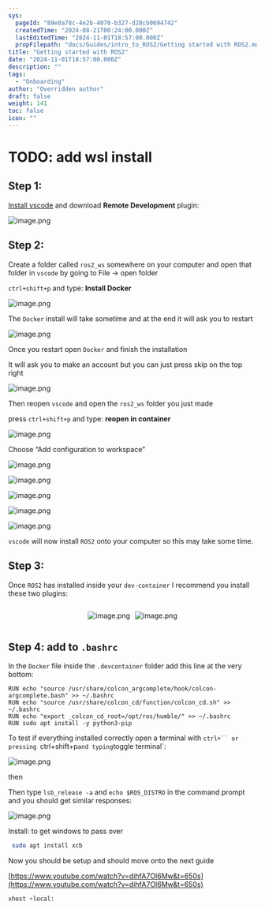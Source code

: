 ```yaml
---
sys:
  pageId: "89e0a78c-4e2b-4070-b327-d28cb0694742"
  createdTime: "2024-08-21T00:24:00.000Z"
  lastEditedTime: "2024-11-01T18:57:00.000Z"
  propFilepath: "docs/Guides/intro_to_ROS2/Getting started with ROS2.md"
title: "Getting started with ROS2"
date: "2024-11-01T18:57:00.000Z"
description: ""
tags:
  - "Onboarding"
author: "Overridden author"
draft: false
weight: 141
toc: false
icon: ""
---
```


# TODO: add wsl install

## Step 1:

[Install vscode](https://code.visualstudio.com/download) and download **Remote Development** plugin:

![image.png](https://prod-files-secure.s3.us-west-2.amazonaws.com/d518164a-d88e-44d1-a4ee-3adb3bd8bce0/efb52993-1881-4a40-b95e-6f020334f022/image.png?X-Amz-Algorithm=AWS4-HMAC-SHA256&X-Amz-Content-Sha256=UNSIGNED-PAYLOAD&X-Amz-Credential=ASIAZI2LB466WBGJEXBS%2F20250304%2Fus-west-2%2Fs3%2Faws4_request&X-Amz-Date=20250304T161121Z&X-Amz-Expires=3600&X-Amz-Security-Token=IQoJb3JpZ2luX2VjELf%2F%2F%2F%2F%2F%2F%2F%2F%2F%2FwEaCXVzLXdlc3QtMiJHMEUCIFmFLKu0iCOdhccZrYdBpUHVWclPoaGoY0FuP0dvGMdQAiEA2O4OT%2B4ANSlaUAGBhYub6Qo7w5LmIwcEzfdngr1oeqkqiAQI8P%2F%2F%2F%2F%2F%2F%2F%2F%2F%2FARAAGgw2Mzc0MjMxODM4MDUiDBnVnopFZ4ObYi%2BMcyrcA1NX1mDSj4Ll4yn8WULdaTB%2F35MLG8e1W76DmWJ71pDsHgWM8T4Dkm1gyYrmjbflcE5ZwlwaOt%2FYkARN2TUcPih9h4Sxx%2BqJ1l1pIBE2daV4x1Y3cF7DcEBgo4vDPEJHZq7WQUBrx33uVg3M3hoHVodQquSd2o0NlCRiNQ6IO7ufWVvpuOc%2B6eqQ5OXx3xugrxIrYwMxs0r%2Bz6vSZc60uzSswNL3uBwlVWDZUvtXJCB8rAPahnPQ7rkjaDDexOC8D1vhiEi5LDDxgqadyGEK2UFqgOLMZ932eLKqqejS4eD736XKPiaa0UJ1t6V2uX%2Fs%2FMhMYLwgMBQrZRddjA%2BwRVdvzxvNpuUBhxJT9PQX86uWIlFfPC5mGh8OWZIz53J7SKdH5WcrZ3Zo5N24AzSSrTNkPguSzyRQq6VSrlxuyo81I2KcIqzp7FN9GZjmvysdaE%2BjsqZ%2BI1Uh1atMTsMsnCN0B8lPwQD7DgUxRqjK5taRP3oLiD89kJguRWlwC%2BMuvw0IU474U92zlXAdiVDjG2DpoeWsucOk4ModLO%2BeDruPAqVvSpuIhI0l3lGSw6ffQTEGZ2FJnTPBXIfp2Iq833crqKu%2FyfXmy9TWQVBzbmdj76U%2FQOV0t8YDRY7tMIivnL4GOqUBBX4Wj93Li7JKh2SMSo%2BN3pHraGDaFU6oRcxoef28eiAE1zL2YxeqPXvxVa25rH5XpGC%2BrXhZJTj47APaq%2FhBBiGlWOnCgDkgJJm0pq0naw6xaDUNKedHsbqCdB86YOtNx04iId8ZL3k7ot6%2FWsHuwD%2BiU8%2BXJ%2FrnfPsn13j%2F8itvZdv9Vfudp6eohmfzC42vzPIrHmuEkmfQ%2Bm%2BQwO8JfT0SCNGV&X-Amz-Signature=5965f21a157f3c5ba8a0cef22b699d06ef26e779ef9f68db432e11171663f9db&X-Amz-SignedHeaders=host&x-id=GetObject)

## Step 2:

Create a folder called `ros2_ws` somewhere on your computer and open that folder in `vscode` by going to File → open folder 

`ctrl+shift+p` and type: **Install Docker**

![image.png](https://prod-files-secure.s3.us-west-2.amazonaws.com/d518164a-d88e-44d1-a4ee-3adb3bd8bce0/2269dc0e-1cd5-47ff-bceb-c04ad9b2eab0/image.png?X-Amz-Algorithm=AWS4-HMAC-SHA256&X-Amz-Content-Sha256=UNSIGNED-PAYLOAD&X-Amz-Credential=ASIAZI2LB466WBGJEXBS%2F20250304%2Fus-west-2%2Fs3%2Faws4_request&X-Amz-Date=20250304T161121Z&X-Amz-Expires=3600&X-Amz-Security-Token=IQoJb3JpZ2luX2VjELf%2F%2F%2F%2F%2F%2F%2F%2F%2F%2FwEaCXVzLXdlc3QtMiJHMEUCIFmFLKu0iCOdhccZrYdBpUHVWclPoaGoY0FuP0dvGMdQAiEA2O4OT%2B4ANSlaUAGBhYub6Qo7w5LmIwcEzfdngr1oeqkqiAQI8P%2F%2F%2F%2F%2F%2F%2F%2F%2F%2FARAAGgw2Mzc0MjMxODM4MDUiDBnVnopFZ4ObYi%2BMcyrcA1NX1mDSj4Ll4yn8WULdaTB%2F35MLG8e1W76DmWJ71pDsHgWM8T4Dkm1gyYrmjbflcE5ZwlwaOt%2FYkARN2TUcPih9h4Sxx%2BqJ1l1pIBE2daV4x1Y3cF7DcEBgo4vDPEJHZq7WQUBrx33uVg3M3hoHVodQquSd2o0NlCRiNQ6IO7ufWVvpuOc%2B6eqQ5OXx3xugrxIrYwMxs0r%2Bz6vSZc60uzSswNL3uBwlVWDZUvtXJCB8rAPahnPQ7rkjaDDexOC8D1vhiEi5LDDxgqadyGEK2UFqgOLMZ932eLKqqejS4eD736XKPiaa0UJ1t6V2uX%2Fs%2FMhMYLwgMBQrZRddjA%2BwRVdvzxvNpuUBhxJT9PQX86uWIlFfPC5mGh8OWZIz53J7SKdH5WcrZ3Zo5N24AzSSrTNkPguSzyRQq6VSrlxuyo81I2KcIqzp7FN9GZjmvysdaE%2BjsqZ%2BI1Uh1atMTsMsnCN0B8lPwQD7DgUxRqjK5taRP3oLiD89kJguRWlwC%2BMuvw0IU474U92zlXAdiVDjG2DpoeWsucOk4ModLO%2BeDruPAqVvSpuIhI0l3lGSw6ffQTEGZ2FJnTPBXIfp2Iq833crqKu%2FyfXmy9TWQVBzbmdj76U%2FQOV0t8YDRY7tMIivnL4GOqUBBX4Wj93Li7JKh2SMSo%2BN3pHraGDaFU6oRcxoef28eiAE1zL2YxeqPXvxVa25rH5XpGC%2BrXhZJTj47APaq%2FhBBiGlWOnCgDkgJJm0pq0naw6xaDUNKedHsbqCdB86YOtNx04iId8ZL3k7ot6%2FWsHuwD%2BiU8%2BXJ%2FrnfPsn13j%2F8itvZdv9Vfudp6eohmfzC42vzPIrHmuEkmfQ%2Bm%2BQwO8JfT0SCNGV&X-Amz-Signature=30e03fcb179ea36a2963a47a31553f302a2f75529510fc90f8621c5ed9cc81d2&X-Amz-SignedHeaders=host&x-id=GetObject)

The `Docker` install will take sometime and at the end it will ask you to restart

![image.png](https://prod-files-secure.s3.us-west-2.amazonaws.com/d518164a-d88e-44d1-a4ee-3adb3bd8bce0/ed233f78-be33-4b1f-b89c-9c346c0e961e/image.png?X-Amz-Algorithm=AWS4-HMAC-SHA256&X-Amz-Content-Sha256=UNSIGNED-PAYLOAD&X-Amz-Credential=ASIAZI2LB466WBGJEXBS%2F20250304%2Fus-west-2%2Fs3%2Faws4_request&X-Amz-Date=20250304T161121Z&X-Amz-Expires=3600&X-Amz-Security-Token=IQoJb3JpZ2luX2VjELf%2F%2F%2F%2F%2F%2F%2F%2F%2F%2FwEaCXVzLXdlc3QtMiJHMEUCIFmFLKu0iCOdhccZrYdBpUHVWclPoaGoY0FuP0dvGMdQAiEA2O4OT%2B4ANSlaUAGBhYub6Qo7w5LmIwcEzfdngr1oeqkqiAQI8P%2F%2F%2F%2F%2F%2F%2F%2F%2F%2FARAAGgw2Mzc0MjMxODM4MDUiDBnVnopFZ4ObYi%2BMcyrcA1NX1mDSj4Ll4yn8WULdaTB%2F35MLG8e1W76DmWJ71pDsHgWM8T4Dkm1gyYrmjbflcE5ZwlwaOt%2FYkARN2TUcPih9h4Sxx%2BqJ1l1pIBE2daV4x1Y3cF7DcEBgo4vDPEJHZq7WQUBrx33uVg3M3hoHVodQquSd2o0NlCRiNQ6IO7ufWVvpuOc%2B6eqQ5OXx3xugrxIrYwMxs0r%2Bz6vSZc60uzSswNL3uBwlVWDZUvtXJCB8rAPahnPQ7rkjaDDexOC8D1vhiEi5LDDxgqadyGEK2UFqgOLMZ932eLKqqejS4eD736XKPiaa0UJ1t6V2uX%2Fs%2FMhMYLwgMBQrZRddjA%2BwRVdvzxvNpuUBhxJT9PQX86uWIlFfPC5mGh8OWZIz53J7SKdH5WcrZ3Zo5N24AzSSrTNkPguSzyRQq6VSrlxuyo81I2KcIqzp7FN9GZjmvysdaE%2BjsqZ%2BI1Uh1atMTsMsnCN0B8lPwQD7DgUxRqjK5taRP3oLiD89kJguRWlwC%2BMuvw0IU474U92zlXAdiVDjG2DpoeWsucOk4ModLO%2BeDruPAqVvSpuIhI0l3lGSw6ffQTEGZ2FJnTPBXIfp2Iq833crqKu%2FyfXmy9TWQVBzbmdj76U%2FQOV0t8YDRY7tMIivnL4GOqUBBX4Wj93Li7JKh2SMSo%2BN3pHraGDaFU6oRcxoef28eiAE1zL2YxeqPXvxVa25rH5XpGC%2BrXhZJTj47APaq%2FhBBiGlWOnCgDkgJJm0pq0naw6xaDUNKedHsbqCdB86YOtNx04iId8ZL3k7ot6%2FWsHuwD%2BiU8%2BXJ%2FrnfPsn13j%2F8itvZdv9Vfudp6eohmfzC42vzPIrHmuEkmfQ%2Bm%2BQwO8JfT0SCNGV&X-Amz-Signature=6d4fc15ae5292e783f3dfe61c1f20588322c4bb03a05401bd04c58703183772c&X-Amz-SignedHeaders=host&x-id=GetObject)

Once you restart open `Docker` and finish the installation

It will ask you to make an account but you can just press skip on the top right

![image.png](https://prod-files-secure.s3.us-west-2.amazonaws.com/d518164a-d88e-44d1-a4ee-3adb3bd8bce0/21010ad9-1659-4fd9-9f59-9932a09b2a3d/image.png?X-Amz-Algorithm=AWS4-HMAC-SHA256&X-Amz-Content-Sha256=UNSIGNED-PAYLOAD&X-Amz-Credential=ASIAZI2LB466WBGJEXBS%2F20250304%2Fus-west-2%2Fs3%2Faws4_request&X-Amz-Date=20250304T161121Z&X-Amz-Expires=3600&X-Amz-Security-Token=IQoJb3JpZ2luX2VjELf%2F%2F%2F%2F%2F%2F%2F%2F%2F%2FwEaCXVzLXdlc3QtMiJHMEUCIFmFLKu0iCOdhccZrYdBpUHVWclPoaGoY0FuP0dvGMdQAiEA2O4OT%2B4ANSlaUAGBhYub6Qo7w5LmIwcEzfdngr1oeqkqiAQI8P%2F%2F%2F%2F%2F%2F%2F%2F%2F%2FARAAGgw2Mzc0MjMxODM4MDUiDBnVnopFZ4ObYi%2BMcyrcA1NX1mDSj4Ll4yn8WULdaTB%2F35MLG8e1W76DmWJ71pDsHgWM8T4Dkm1gyYrmjbflcE5ZwlwaOt%2FYkARN2TUcPih9h4Sxx%2BqJ1l1pIBE2daV4x1Y3cF7DcEBgo4vDPEJHZq7WQUBrx33uVg3M3hoHVodQquSd2o0NlCRiNQ6IO7ufWVvpuOc%2B6eqQ5OXx3xugrxIrYwMxs0r%2Bz6vSZc60uzSswNL3uBwlVWDZUvtXJCB8rAPahnPQ7rkjaDDexOC8D1vhiEi5LDDxgqadyGEK2UFqgOLMZ932eLKqqejS4eD736XKPiaa0UJ1t6V2uX%2Fs%2FMhMYLwgMBQrZRddjA%2BwRVdvzxvNpuUBhxJT9PQX86uWIlFfPC5mGh8OWZIz53J7SKdH5WcrZ3Zo5N24AzSSrTNkPguSzyRQq6VSrlxuyo81I2KcIqzp7FN9GZjmvysdaE%2BjsqZ%2BI1Uh1atMTsMsnCN0B8lPwQD7DgUxRqjK5taRP3oLiD89kJguRWlwC%2BMuvw0IU474U92zlXAdiVDjG2DpoeWsucOk4ModLO%2BeDruPAqVvSpuIhI0l3lGSw6ffQTEGZ2FJnTPBXIfp2Iq833crqKu%2FyfXmy9TWQVBzbmdj76U%2FQOV0t8YDRY7tMIivnL4GOqUBBX4Wj93Li7JKh2SMSo%2BN3pHraGDaFU6oRcxoef28eiAE1zL2YxeqPXvxVa25rH5XpGC%2BrXhZJTj47APaq%2FhBBiGlWOnCgDkgJJm0pq0naw6xaDUNKedHsbqCdB86YOtNx04iId8ZL3k7ot6%2FWsHuwD%2BiU8%2BXJ%2FrnfPsn13j%2F8itvZdv9Vfudp6eohmfzC42vzPIrHmuEkmfQ%2Bm%2BQwO8JfT0SCNGV&X-Amz-Signature=f07e1c119c22fb43daba6fb518fc40d302d07c024011185f1cf510d66db7ff1e&X-Amz-SignedHeaders=host&x-id=GetObject)

Then reopen `vscode` and open the `ros2_ws` folder you just made

press `ctrl+shift+p` and type: **reopen in container**

![image.png](https://prod-files-secure.s3.us-west-2.amazonaws.com/d518164a-d88e-44d1-a4ee-3adb3bd8bce0/4e93b8c2-41ad-488c-8095-c74205196118/image.png?X-Amz-Algorithm=AWS4-HMAC-SHA256&X-Amz-Content-Sha256=UNSIGNED-PAYLOAD&X-Amz-Credential=ASIAZI2LB466WBGJEXBS%2F20250304%2Fus-west-2%2Fs3%2Faws4_request&X-Amz-Date=20250304T161121Z&X-Amz-Expires=3600&X-Amz-Security-Token=IQoJb3JpZ2luX2VjELf%2F%2F%2F%2F%2F%2F%2F%2F%2F%2FwEaCXVzLXdlc3QtMiJHMEUCIFmFLKu0iCOdhccZrYdBpUHVWclPoaGoY0FuP0dvGMdQAiEA2O4OT%2B4ANSlaUAGBhYub6Qo7w5LmIwcEzfdngr1oeqkqiAQI8P%2F%2F%2F%2F%2F%2F%2F%2F%2F%2FARAAGgw2Mzc0MjMxODM4MDUiDBnVnopFZ4ObYi%2BMcyrcA1NX1mDSj4Ll4yn8WULdaTB%2F35MLG8e1W76DmWJ71pDsHgWM8T4Dkm1gyYrmjbflcE5ZwlwaOt%2FYkARN2TUcPih9h4Sxx%2BqJ1l1pIBE2daV4x1Y3cF7DcEBgo4vDPEJHZq7WQUBrx33uVg3M3hoHVodQquSd2o0NlCRiNQ6IO7ufWVvpuOc%2B6eqQ5OXx3xugrxIrYwMxs0r%2Bz6vSZc60uzSswNL3uBwlVWDZUvtXJCB8rAPahnPQ7rkjaDDexOC8D1vhiEi5LDDxgqadyGEK2UFqgOLMZ932eLKqqejS4eD736XKPiaa0UJ1t6V2uX%2Fs%2FMhMYLwgMBQrZRddjA%2BwRVdvzxvNpuUBhxJT9PQX86uWIlFfPC5mGh8OWZIz53J7SKdH5WcrZ3Zo5N24AzSSrTNkPguSzyRQq6VSrlxuyo81I2KcIqzp7FN9GZjmvysdaE%2BjsqZ%2BI1Uh1atMTsMsnCN0B8lPwQD7DgUxRqjK5taRP3oLiD89kJguRWlwC%2BMuvw0IU474U92zlXAdiVDjG2DpoeWsucOk4ModLO%2BeDruPAqVvSpuIhI0l3lGSw6ffQTEGZ2FJnTPBXIfp2Iq833crqKu%2FyfXmy9TWQVBzbmdj76U%2FQOV0t8YDRY7tMIivnL4GOqUBBX4Wj93Li7JKh2SMSo%2BN3pHraGDaFU6oRcxoef28eiAE1zL2YxeqPXvxVa25rH5XpGC%2BrXhZJTj47APaq%2FhBBiGlWOnCgDkgJJm0pq0naw6xaDUNKedHsbqCdB86YOtNx04iId8ZL3k7ot6%2FWsHuwD%2BiU8%2BXJ%2FrnfPsn13j%2F8itvZdv9Vfudp6eohmfzC42vzPIrHmuEkmfQ%2Bm%2BQwO8JfT0SCNGV&X-Amz-Signature=68d9134d98c2cfef611af204085daa9dc671163cd66c39dc34a3e5333b0f6ad7&X-Amz-SignedHeaders=host&x-id=GetObject)

Choose “Add configuration to workspace”

![image.png](https://prod-files-secure.s3.us-west-2.amazonaws.com/d518164a-d88e-44d1-a4ee-3adb3bd8bce0/9560b282-5060-4989-ba37-97e7b2c22476/image.png?X-Amz-Algorithm=AWS4-HMAC-SHA256&X-Amz-Content-Sha256=UNSIGNED-PAYLOAD&X-Amz-Credential=ASIAZI2LB466WBGJEXBS%2F20250304%2Fus-west-2%2Fs3%2Faws4_request&X-Amz-Date=20250304T161121Z&X-Amz-Expires=3600&X-Amz-Security-Token=IQoJb3JpZ2luX2VjELf%2F%2F%2F%2F%2F%2F%2F%2F%2F%2FwEaCXVzLXdlc3QtMiJHMEUCIFmFLKu0iCOdhccZrYdBpUHVWclPoaGoY0FuP0dvGMdQAiEA2O4OT%2B4ANSlaUAGBhYub6Qo7w5LmIwcEzfdngr1oeqkqiAQI8P%2F%2F%2F%2F%2F%2F%2F%2F%2F%2FARAAGgw2Mzc0MjMxODM4MDUiDBnVnopFZ4ObYi%2BMcyrcA1NX1mDSj4Ll4yn8WULdaTB%2F35MLG8e1W76DmWJ71pDsHgWM8T4Dkm1gyYrmjbflcE5ZwlwaOt%2FYkARN2TUcPih9h4Sxx%2BqJ1l1pIBE2daV4x1Y3cF7DcEBgo4vDPEJHZq7WQUBrx33uVg3M3hoHVodQquSd2o0NlCRiNQ6IO7ufWVvpuOc%2B6eqQ5OXx3xugrxIrYwMxs0r%2Bz6vSZc60uzSswNL3uBwlVWDZUvtXJCB8rAPahnPQ7rkjaDDexOC8D1vhiEi5LDDxgqadyGEK2UFqgOLMZ932eLKqqejS4eD736XKPiaa0UJ1t6V2uX%2Fs%2FMhMYLwgMBQrZRddjA%2BwRVdvzxvNpuUBhxJT9PQX86uWIlFfPC5mGh8OWZIz53J7SKdH5WcrZ3Zo5N24AzSSrTNkPguSzyRQq6VSrlxuyo81I2KcIqzp7FN9GZjmvysdaE%2BjsqZ%2BI1Uh1atMTsMsnCN0B8lPwQD7DgUxRqjK5taRP3oLiD89kJguRWlwC%2BMuvw0IU474U92zlXAdiVDjG2DpoeWsucOk4ModLO%2BeDruPAqVvSpuIhI0l3lGSw6ffQTEGZ2FJnTPBXIfp2Iq833crqKu%2FyfXmy9TWQVBzbmdj76U%2FQOV0t8YDRY7tMIivnL4GOqUBBX4Wj93Li7JKh2SMSo%2BN3pHraGDaFU6oRcxoef28eiAE1zL2YxeqPXvxVa25rH5XpGC%2BrXhZJTj47APaq%2FhBBiGlWOnCgDkgJJm0pq0naw6xaDUNKedHsbqCdB86YOtNx04iId8ZL3k7ot6%2FWsHuwD%2BiU8%2BXJ%2FrnfPsn13j%2F8itvZdv9Vfudp6eohmfzC42vzPIrHmuEkmfQ%2Bm%2BQwO8JfT0SCNGV&X-Amz-Signature=f47c82eaff5c9c152f510f93adccf7b3340c89b5671069645c44ceff46ee5482&X-Amz-SignedHeaders=host&x-id=GetObject)

![image.png](https://prod-files-secure.s3.us-west-2.amazonaws.com/d518164a-d88e-44d1-a4ee-3adb3bd8bce0/2ee63f81-886b-48e8-a553-dc6e5eac99e4/image.png?X-Amz-Algorithm=AWS4-HMAC-SHA256&X-Amz-Content-Sha256=UNSIGNED-PAYLOAD&X-Amz-Credential=ASIAZI2LB466WBGJEXBS%2F20250304%2Fus-west-2%2Fs3%2Faws4_request&X-Amz-Date=20250304T161121Z&X-Amz-Expires=3600&X-Amz-Security-Token=IQoJb3JpZ2luX2VjELf%2F%2F%2F%2F%2F%2F%2F%2F%2F%2FwEaCXVzLXdlc3QtMiJHMEUCIFmFLKu0iCOdhccZrYdBpUHVWclPoaGoY0FuP0dvGMdQAiEA2O4OT%2B4ANSlaUAGBhYub6Qo7w5LmIwcEzfdngr1oeqkqiAQI8P%2F%2F%2F%2F%2F%2F%2F%2F%2F%2FARAAGgw2Mzc0MjMxODM4MDUiDBnVnopFZ4ObYi%2BMcyrcA1NX1mDSj4Ll4yn8WULdaTB%2F35MLG8e1W76DmWJ71pDsHgWM8T4Dkm1gyYrmjbflcE5ZwlwaOt%2FYkARN2TUcPih9h4Sxx%2BqJ1l1pIBE2daV4x1Y3cF7DcEBgo4vDPEJHZq7WQUBrx33uVg3M3hoHVodQquSd2o0NlCRiNQ6IO7ufWVvpuOc%2B6eqQ5OXx3xugrxIrYwMxs0r%2Bz6vSZc60uzSswNL3uBwlVWDZUvtXJCB8rAPahnPQ7rkjaDDexOC8D1vhiEi5LDDxgqadyGEK2UFqgOLMZ932eLKqqejS4eD736XKPiaa0UJ1t6V2uX%2Fs%2FMhMYLwgMBQrZRddjA%2BwRVdvzxvNpuUBhxJT9PQX86uWIlFfPC5mGh8OWZIz53J7SKdH5WcrZ3Zo5N24AzSSrTNkPguSzyRQq6VSrlxuyo81I2KcIqzp7FN9GZjmvysdaE%2BjsqZ%2BI1Uh1atMTsMsnCN0B8lPwQD7DgUxRqjK5taRP3oLiD89kJguRWlwC%2BMuvw0IU474U92zlXAdiVDjG2DpoeWsucOk4ModLO%2BeDruPAqVvSpuIhI0l3lGSw6ffQTEGZ2FJnTPBXIfp2Iq833crqKu%2FyfXmy9TWQVBzbmdj76U%2FQOV0t8YDRY7tMIivnL4GOqUBBX4Wj93Li7JKh2SMSo%2BN3pHraGDaFU6oRcxoef28eiAE1zL2YxeqPXvxVa25rH5XpGC%2BrXhZJTj47APaq%2FhBBiGlWOnCgDkgJJm0pq0naw6xaDUNKedHsbqCdB86YOtNx04iId8ZL3k7ot6%2FWsHuwD%2BiU8%2BXJ%2FrnfPsn13j%2F8itvZdv9Vfudp6eohmfzC42vzPIrHmuEkmfQ%2Bm%2BQwO8JfT0SCNGV&X-Amz-Signature=b1bd76708dc4a75045f2a61dcb2221b3e3b8414532e417b5c62c86e9c839312a&X-Amz-SignedHeaders=host&x-id=GetObject)

![image.png](https://prod-files-secure.s3.us-west-2.amazonaws.com/d518164a-d88e-44d1-a4ee-3adb3bd8bce0/ae1580b2-b048-407e-aed9-b584224a7a04/image.png?X-Amz-Algorithm=AWS4-HMAC-SHA256&X-Amz-Content-Sha256=UNSIGNED-PAYLOAD&X-Amz-Credential=ASIAZI2LB466WBGJEXBS%2F20250304%2Fus-west-2%2Fs3%2Faws4_request&X-Amz-Date=20250304T161121Z&X-Amz-Expires=3600&X-Amz-Security-Token=IQoJb3JpZ2luX2VjELf%2F%2F%2F%2F%2F%2F%2F%2F%2F%2FwEaCXVzLXdlc3QtMiJHMEUCIFmFLKu0iCOdhccZrYdBpUHVWclPoaGoY0FuP0dvGMdQAiEA2O4OT%2B4ANSlaUAGBhYub6Qo7w5LmIwcEzfdngr1oeqkqiAQI8P%2F%2F%2F%2F%2F%2F%2F%2F%2F%2FARAAGgw2Mzc0MjMxODM4MDUiDBnVnopFZ4ObYi%2BMcyrcA1NX1mDSj4Ll4yn8WULdaTB%2F35MLG8e1W76DmWJ71pDsHgWM8T4Dkm1gyYrmjbflcE5ZwlwaOt%2FYkARN2TUcPih9h4Sxx%2BqJ1l1pIBE2daV4x1Y3cF7DcEBgo4vDPEJHZq7WQUBrx33uVg3M3hoHVodQquSd2o0NlCRiNQ6IO7ufWVvpuOc%2B6eqQ5OXx3xugrxIrYwMxs0r%2Bz6vSZc60uzSswNL3uBwlVWDZUvtXJCB8rAPahnPQ7rkjaDDexOC8D1vhiEi5LDDxgqadyGEK2UFqgOLMZ932eLKqqejS4eD736XKPiaa0UJ1t6V2uX%2Fs%2FMhMYLwgMBQrZRddjA%2BwRVdvzxvNpuUBhxJT9PQX86uWIlFfPC5mGh8OWZIz53J7SKdH5WcrZ3Zo5N24AzSSrTNkPguSzyRQq6VSrlxuyo81I2KcIqzp7FN9GZjmvysdaE%2BjsqZ%2BI1Uh1atMTsMsnCN0B8lPwQD7DgUxRqjK5taRP3oLiD89kJguRWlwC%2BMuvw0IU474U92zlXAdiVDjG2DpoeWsucOk4ModLO%2BeDruPAqVvSpuIhI0l3lGSw6ffQTEGZ2FJnTPBXIfp2Iq833crqKu%2FyfXmy9TWQVBzbmdj76U%2FQOV0t8YDRY7tMIivnL4GOqUBBX4Wj93Li7JKh2SMSo%2BN3pHraGDaFU6oRcxoef28eiAE1zL2YxeqPXvxVa25rH5XpGC%2BrXhZJTj47APaq%2FhBBiGlWOnCgDkgJJm0pq0naw6xaDUNKedHsbqCdB86YOtNx04iId8ZL3k7ot6%2FWsHuwD%2BiU8%2BXJ%2FrnfPsn13j%2F8itvZdv9Vfudp6eohmfzC42vzPIrHmuEkmfQ%2Bm%2BQwO8JfT0SCNGV&X-Amz-Signature=089ac02951e55d910078f761da7f971032559f53672349b5ee890561c7d99f5c&X-Amz-SignedHeaders=host&x-id=GetObject)

![image.png](https://prod-files-secure.s3.us-west-2.amazonaws.com/d518164a-d88e-44d1-a4ee-3adb3bd8bce0/53255b28-f75e-430f-b9e3-c0ac8577e42b/image.png?X-Amz-Algorithm=AWS4-HMAC-SHA256&X-Amz-Content-Sha256=UNSIGNED-PAYLOAD&X-Amz-Credential=ASIAZI2LB466WBGJEXBS%2F20250304%2Fus-west-2%2Fs3%2Faws4_request&X-Amz-Date=20250304T161121Z&X-Amz-Expires=3600&X-Amz-Security-Token=IQoJb3JpZ2luX2VjELf%2F%2F%2F%2F%2F%2F%2F%2F%2F%2FwEaCXVzLXdlc3QtMiJHMEUCIFmFLKu0iCOdhccZrYdBpUHVWclPoaGoY0FuP0dvGMdQAiEA2O4OT%2B4ANSlaUAGBhYub6Qo7w5LmIwcEzfdngr1oeqkqiAQI8P%2F%2F%2F%2F%2F%2F%2F%2F%2F%2FARAAGgw2Mzc0MjMxODM4MDUiDBnVnopFZ4ObYi%2BMcyrcA1NX1mDSj4Ll4yn8WULdaTB%2F35MLG8e1W76DmWJ71pDsHgWM8T4Dkm1gyYrmjbflcE5ZwlwaOt%2FYkARN2TUcPih9h4Sxx%2BqJ1l1pIBE2daV4x1Y3cF7DcEBgo4vDPEJHZq7WQUBrx33uVg3M3hoHVodQquSd2o0NlCRiNQ6IO7ufWVvpuOc%2B6eqQ5OXx3xugrxIrYwMxs0r%2Bz6vSZc60uzSswNL3uBwlVWDZUvtXJCB8rAPahnPQ7rkjaDDexOC8D1vhiEi5LDDxgqadyGEK2UFqgOLMZ932eLKqqejS4eD736XKPiaa0UJ1t6V2uX%2Fs%2FMhMYLwgMBQrZRddjA%2BwRVdvzxvNpuUBhxJT9PQX86uWIlFfPC5mGh8OWZIz53J7SKdH5WcrZ3Zo5N24AzSSrTNkPguSzyRQq6VSrlxuyo81I2KcIqzp7FN9GZjmvysdaE%2BjsqZ%2BI1Uh1atMTsMsnCN0B8lPwQD7DgUxRqjK5taRP3oLiD89kJguRWlwC%2BMuvw0IU474U92zlXAdiVDjG2DpoeWsucOk4ModLO%2BeDruPAqVvSpuIhI0l3lGSw6ffQTEGZ2FJnTPBXIfp2Iq833crqKu%2FyfXmy9TWQVBzbmdj76U%2FQOV0t8YDRY7tMIivnL4GOqUBBX4Wj93Li7JKh2SMSo%2BN3pHraGDaFU6oRcxoef28eiAE1zL2YxeqPXvxVa25rH5XpGC%2BrXhZJTj47APaq%2FhBBiGlWOnCgDkgJJm0pq0naw6xaDUNKedHsbqCdB86YOtNx04iId8ZL3k7ot6%2FWsHuwD%2BiU8%2BXJ%2FrnfPsn13j%2F8itvZdv9Vfudp6eohmfzC42vzPIrHmuEkmfQ%2Bm%2BQwO8JfT0SCNGV&X-Amz-Signature=d19010f6e7f50f177441e0b96fd65ff91ea08a2bd3a85f1e1ad45ee3dbb1ad52&X-Amz-SignedHeaders=host&x-id=GetObject)

![image.png](https://prod-files-secure.s3.us-west-2.amazonaws.com/d518164a-d88e-44d1-a4ee-3adb3bd8bce0/7c562767-5af9-4ffb-97d1-327bcdf4ee00/image.png?X-Amz-Algorithm=AWS4-HMAC-SHA256&X-Amz-Content-Sha256=UNSIGNED-PAYLOAD&X-Amz-Credential=ASIAZI2LB466WBGJEXBS%2F20250304%2Fus-west-2%2Fs3%2Faws4_request&X-Amz-Date=20250304T161121Z&X-Amz-Expires=3600&X-Amz-Security-Token=IQoJb3JpZ2luX2VjELf%2F%2F%2F%2F%2F%2F%2F%2F%2F%2FwEaCXVzLXdlc3QtMiJHMEUCIFmFLKu0iCOdhccZrYdBpUHVWclPoaGoY0FuP0dvGMdQAiEA2O4OT%2B4ANSlaUAGBhYub6Qo7w5LmIwcEzfdngr1oeqkqiAQI8P%2F%2F%2F%2F%2F%2F%2F%2F%2F%2FARAAGgw2Mzc0MjMxODM4MDUiDBnVnopFZ4ObYi%2BMcyrcA1NX1mDSj4Ll4yn8WULdaTB%2F35MLG8e1W76DmWJ71pDsHgWM8T4Dkm1gyYrmjbflcE5ZwlwaOt%2FYkARN2TUcPih9h4Sxx%2BqJ1l1pIBE2daV4x1Y3cF7DcEBgo4vDPEJHZq7WQUBrx33uVg3M3hoHVodQquSd2o0NlCRiNQ6IO7ufWVvpuOc%2B6eqQ5OXx3xugrxIrYwMxs0r%2Bz6vSZc60uzSswNL3uBwlVWDZUvtXJCB8rAPahnPQ7rkjaDDexOC8D1vhiEi5LDDxgqadyGEK2UFqgOLMZ932eLKqqejS4eD736XKPiaa0UJ1t6V2uX%2Fs%2FMhMYLwgMBQrZRddjA%2BwRVdvzxvNpuUBhxJT9PQX86uWIlFfPC5mGh8OWZIz53J7SKdH5WcrZ3Zo5N24AzSSrTNkPguSzyRQq6VSrlxuyo81I2KcIqzp7FN9GZjmvysdaE%2BjsqZ%2BI1Uh1atMTsMsnCN0B8lPwQD7DgUxRqjK5taRP3oLiD89kJguRWlwC%2BMuvw0IU474U92zlXAdiVDjG2DpoeWsucOk4ModLO%2BeDruPAqVvSpuIhI0l3lGSw6ffQTEGZ2FJnTPBXIfp2Iq833crqKu%2FyfXmy9TWQVBzbmdj76U%2FQOV0t8YDRY7tMIivnL4GOqUBBX4Wj93Li7JKh2SMSo%2BN3pHraGDaFU6oRcxoef28eiAE1zL2YxeqPXvxVa25rH5XpGC%2BrXhZJTj47APaq%2FhBBiGlWOnCgDkgJJm0pq0naw6xaDUNKedHsbqCdB86YOtNx04iId8ZL3k7ot6%2FWsHuwD%2BiU8%2BXJ%2FrnfPsn13j%2F8itvZdv9Vfudp6eohmfzC42vzPIrHmuEkmfQ%2Bm%2BQwO8JfT0SCNGV&X-Amz-Signature=ab25a14def8f77dcca3c05dfe8d55801ea8652aeea5ef34ece26828360102b57&X-Amz-SignedHeaders=host&x-id=GetObject)

`vscode` will now install `ROS2` onto your computer so this may take some time.

## Step 3:

Once `ROS2` has installed inside your `dev-container` I recommend you install these two plugins:

<div style="display: flex;flex-direction: row; column-gap:10px; max-width: 630px;justify-content: center;">
<div>

![image.png](https://prod-files-secure.s3.us-west-2.amazonaws.com/d518164a-d88e-44d1-a4ee-3adb3bd8bce0/3fc3d550-5a54-4ba1-ba6b-faa01cdb7369/image.png?X-Amz-Algorithm=AWS4-HMAC-SHA256&X-Amz-Content-Sha256=UNSIGNED-PAYLOAD&X-Amz-Credential=ASIAZI2LB4663HFAOUEC%2F20250304%2Fus-west-2%2Fs3%2Faws4_request&X-Amz-Date=20250304T161128Z&X-Amz-Expires=3600&X-Amz-Security-Token=IQoJb3JpZ2luX2VjELf%2F%2F%2F%2F%2F%2F%2F%2F%2F%2FwEaCXVzLXdlc3QtMiJIMEYCIQDE%2BrcSPQaUuRFiAKNZ6Yx0ByPK4lDIeeoCSnztPQLqZgIhANn3YyjsTONadWC%2BCaXJJylDx%2ByP01gfVOryxBDdRJVvKogECPD%2F%2F%2F%2F%2F%2F%2F%2F%2F%2FwEQABoMNjM3NDIzMTgzODA1IgzGaSOlepP1QAasmGcq3APUq79Vsjk%2FZ25gbc86brvzPUIgl4AlpmmCklJ4KgD8VVE1eWknqiGJRYVsbUNC1KuZFj5xGd2JHNnKD7QapwXaw3Z5mgLhVeFymbqYYqb9mPR2TZaQLzfRwhZ0VidyPQgAnWnJf4yHg7RxLIIY0I%2FnYGwNY8swfr%2FmwQDefZBXLKjE0z5GEgLfwZ0SU5iDmrxoxrQU4oFVFmEdgLyG5enoAGFNAbAeWHlegAPQuneSox7Rsu99L8xys4bV30G2r%2F9gmGQ0xYcxEVHpAtH4dHQ3hE%2F8Smo70e%2Brtky9khjw39sXmO03IoFriNI18bAq%2BWVr5%2BLZxzgPcOUraOZARAbYCSUpCT%2FwfAH27%2B2Moxc9KheIYoKVogVVS51tgV%2FBIWMP7hapVEaVLq8X1bTEpzAV80VNmAHAK9PALxz5DbpffXzqpQkjZFHfvWZ1%2Fr3oGx0KlvQnBVnqA%2BNrOlJuYJpOotXh%2FhRj0iZbJbfyaXUQe6n7D50Y92wAmffOiD2MmJFVOAFMk%2BJTVHDTOLzFQgRLOtn9sPLv6EH%2FuhQyqIi8UCugjXTvRI2PuT7cKWmPpT9MLmyhiz3fu0DzT6IiSdXpCaUDD%2FDy2JyP5%2BR5qZQnKhJnDNzVzUrXNJk%2B3jDqrpy%2BBjqkAcup0wJSrgMgLeQQ5wMo5DChPLb7KNyhpnXpvZULMo1x6EsuzUJo0zvgtGlVsxzCnn23jg3Pw3xihX1zd7nWa%2BXIjsCay%2B%2FDhPFabKw7vpiSKqUcF3awH77neLGHNwlDwAh40deQ%2Bte5OMm0Nbt0aHOT2HeQvisgjYk8jrCOF9hZDU%2FpJxK%2BrYoIsEZ2ZMqx2JQR8GTYOKVmK7MXk%2B7vMGoGyS0M&X-Amz-Signature=c7293ca70b670d245c2248f006446833662e028a38d91d63d67f0e278fff243d&X-Amz-SignedHeaders=host&x-id=GetObject)

</div>
<div>

![image.png](https://prod-files-secure.s3.us-west-2.amazonaws.com/d518164a-d88e-44d1-a4ee-3adb3bd8bce0/d994cc66-13c2-4093-a5a3-f84cf4601a82/image.png?X-Amz-Algorithm=AWS4-HMAC-SHA256&X-Amz-Content-Sha256=UNSIGNED-PAYLOAD&X-Amz-Credential=ASIAZI2LB4663X2IRXTN%2F20250304%2Fus-west-2%2Fs3%2Faws4_request&X-Amz-Date=20250304T161128Z&X-Amz-Expires=3600&X-Amz-Security-Token=IQoJb3JpZ2luX2VjELf%2F%2F%2F%2F%2F%2F%2F%2F%2F%2FwEaCXVzLXdlc3QtMiJGMEQCID3L%2BdCqCUVpiH2AcpzBIbiy4kuW1GpY7YdbdOFHofUGAiAOM0xaPzSlbF0RgpO5bTXOB4qTLOREyWdgK1pUUpFlhyqIBAjw%2F%2F%2F%2F%2F%2F%2F%2F%2F%2F8BEAAaDDYzNzQyMzE4MzgwNSIMv4pmRr1%2ByQIZ1cTmKtwDhYxwvoX%2Bf8bTd4Gy8DGask7gpsHX9hVf4joTj1GNDN6drCPn3dGK1QtLLo7HS1DGUr%2Bl7bFFVVKfUylhufplri8iFpeCP7hwL16Un1u0bGYwkTpWjXehd1leVASKWFSYoNtq%2F4h6Bkkoiu8J3TG406BQdFqAt2ZizVS1Ts9IxPJ%2FPIISPGnY5oU%2FbN7BLJOhQFIL7TtowIPMuzIullbkLrwAwhhCEtCoCOsbxi1NiqXkdMFy3u8LD5vQQ3LHuddLkMiz6ajxfx5I9VYl48D%2Bya%2BhcTR5NmvkTfkUvqQGXZuSwIqHuG71IuRr1CHQ7kHTTnhfPNQLpSjkMVSN2lKjhGzb2XBLzYWmhvU7VLTk%2BNBlhQSeIguXKoL%2Fee1EjXYJTLPQNB5yfCHH9MLMEk%2But%2Bq%2FMVwLreYWE%2BXzJuCy4yUutvp%2FvYlrXynOZrXOteHGSfrGDk84UrKft9xcbvCs0fcafkuY%2BRfqHVmpndfu5F%2BqDdITMhysWU7MHfYj4dHZEG8OtFwppsir8YmL%2FPSrMr4fL45xDtuvWd%2F9jTaOyCbOX5qK%2Fqch9Cw5CVV7cM4Q323qc5RXkD1TtCqJLwxE%2FQDdi1DE2bX8KVrcRNKtYrGMZb79n6k3MTE1w%2Fsw6q6cvgY6pgHI2vSQuFXoIFfOm41Ri2iTxP21qrhbItm%2FY8wqKNRQ4mi%2BAcB9hUjBHy8htBsCbKXaTKYeRL0VW3zl5ise1FNUfPggyNY2mYMGXcDrUKjxnf9G7PhENLJZmcnU7FxTchAysNaq3DSVfQng6Z8OJmn9th%2Bw7Cuaehw7C2x3aVDg81HvEqPfXFJc6VDPMUH66WwFq9pHHvmtNvV8WY2FK6M96181CwNi&X-Amz-Signature=576b1a76bc785c0c124f607070215dfd5d2ef7caea05684d4fb8513ecc763df8&X-Amz-SignedHeaders=host&x-id=GetObject)

</div>
</div>

## Step 4: add to `.bashrc`

In the `Docker` file inside the `.devcontainer` folder add this line at the very bottom: 

```docker
RUN echo "source /usr/share/colcon_argcomplete/hook/colcon-argcomplete.bash" >> ~/.bashrc
RUN echo "source /usr/share/colcon_cd/function/colcon_cd.sh" >> ~/.bashrc
RUN echo "export _colcon_cd_root=/opt/ros/humble/" >> ~/.bashrc
RUN sudo apt install -y python3-pip 
```

To test if everything installed correctly open a terminal with `ctrl+`` or pressing `ctrl+shift+p` and typing `toggle terminal`:

![image.png](https://prod-files-secure.s3.us-west-2.amazonaws.com/d518164a-d88e-44d1-a4ee-3adb3bd8bce0/6a4943d8-b04e-4c02-9a58-775f3384d1a5/image.png?X-Amz-Algorithm=AWS4-HMAC-SHA256&X-Amz-Content-Sha256=UNSIGNED-PAYLOAD&X-Amz-Credential=ASIAZI2LB466WBGJEXBS%2F20250304%2Fus-west-2%2Fs3%2Faws4_request&X-Amz-Date=20250304T161121Z&X-Amz-Expires=3600&X-Amz-Security-Token=IQoJb3JpZ2luX2VjELf%2F%2F%2F%2F%2F%2F%2F%2F%2F%2FwEaCXVzLXdlc3QtMiJHMEUCIFmFLKu0iCOdhccZrYdBpUHVWclPoaGoY0FuP0dvGMdQAiEA2O4OT%2B4ANSlaUAGBhYub6Qo7w5LmIwcEzfdngr1oeqkqiAQI8P%2F%2F%2F%2F%2F%2F%2F%2F%2F%2FARAAGgw2Mzc0MjMxODM4MDUiDBnVnopFZ4ObYi%2BMcyrcA1NX1mDSj4Ll4yn8WULdaTB%2F35MLG8e1W76DmWJ71pDsHgWM8T4Dkm1gyYrmjbflcE5ZwlwaOt%2FYkARN2TUcPih9h4Sxx%2BqJ1l1pIBE2daV4x1Y3cF7DcEBgo4vDPEJHZq7WQUBrx33uVg3M3hoHVodQquSd2o0NlCRiNQ6IO7ufWVvpuOc%2B6eqQ5OXx3xugrxIrYwMxs0r%2Bz6vSZc60uzSswNL3uBwlVWDZUvtXJCB8rAPahnPQ7rkjaDDexOC8D1vhiEi5LDDxgqadyGEK2UFqgOLMZ932eLKqqejS4eD736XKPiaa0UJ1t6V2uX%2Fs%2FMhMYLwgMBQrZRddjA%2BwRVdvzxvNpuUBhxJT9PQX86uWIlFfPC5mGh8OWZIz53J7SKdH5WcrZ3Zo5N24AzSSrTNkPguSzyRQq6VSrlxuyo81I2KcIqzp7FN9GZjmvysdaE%2BjsqZ%2BI1Uh1atMTsMsnCN0B8lPwQD7DgUxRqjK5taRP3oLiD89kJguRWlwC%2BMuvw0IU474U92zlXAdiVDjG2DpoeWsucOk4ModLO%2BeDruPAqVvSpuIhI0l3lGSw6ffQTEGZ2FJnTPBXIfp2Iq833crqKu%2FyfXmy9TWQVBzbmdj76U%2FQOV0t8YDRY7tMIivnL4GOqUBBX4Wj93Li7JKh2SMSo%2BN3pHraGDaFU6oRcxoef28eiAE1zL2YxeqPXvxVa25rH5XpGC%2BrXhZJTj47APaq%2FhBBiGlWOnCgDkgJJm0pq0naw6xaDUNKedHsbqCdB86YOtNx04iId8ZL3k7ot6%2FWsHuwD%2BiU8%2BXJ%2FrnfPsn13j%2F8itvZdv9Vfudp6eohmfzC42vzPIrHmuEkmfQ%2Bm%2BQwO8JfT0SCNGV&X-Amz-Signature=a60bdf98f7b287f8fc809a839b39440c2fc69fbac9d23d014ce2a7fc7c43281c&X-Amz-SignedHeaders=host&x-id=GetObject)

then 

Then type `lsb_release -a` and `echo $ROS_DISTRO` in the command prompt and you should get similar responses:

![image.png](https://prod-files-secure.s3.us-west-2.amazonaws.com/d518164a-d88e-44d1-a4ee-3adb3bd8bce0/3e635dec-a805-4e85-8b9e-d000e5b71a4e/image.png?X-Amz-Algorithm=AWS4-HMAC-SHA256&X-Amz-Content-Sha256=UNSIGNED-PAYLOAD&X-Amz-Credential=ASIAZI2LB466WBGJEXBS%2F20250304%2Fus-west-2%2Fs3%2Faws4_request&X-Amz-Date=20250304T161121Z&X-Amz-Expires=3600&X-Amz-Security-Token=IQoJb3JpZ2luX2VjELf%2F%2F%2F%2F%2F%2F%2F%2F%2F%2FwEaCXVzLXdlc3QtMiJHMEUCIFmFLKu0iCOdhccZrYdBpUHVWclPoaGoY0FuP0dvGMdQAiEA2O4OT%2B4ANSlaUAGBhYub6Qo7w5LmIwcEzfdngr1oeqkqiAQI8P%2F%2F%2F%2F%2F%2F%2F%2F%2F%2FARAAGgw2Mzc0MjMxODM4MDUiDBnVnopFZ4ObYi%2BMcyrcA1NX1mDSj4Ll4yn8WULdaTB%2F35MLG8e1W76DmWJ71pDsHgWM8T4Dkm1gyYrmjbflcE5ZwlwaOt%2FYkARN2TUcPih9h4Sxx%2BqJ1l1pIBE2daV4x1Y3cF7DcEBgo4vDPEJHZq7WQUBrx33uVg3M3hoHVodQquSd2o0NlCRiNQ6IO7ufWVvpuOc%2B6eqQ5OXx3xugrxIrYwMxs0r%2Bz6vSZc60uzSswNL3uBwlVWDZUvtXJCB8rAPahnPQ7rkjaDDexOC8D1vhiEi5LDDxgqadyGEK2UFqgOLMZ932eLKqqejS4eD736XKPiaa0UJ1t6V2uX%2Fs%2FMhMYLwgMBQrZRddjA%2BwRVdvzxvNpuUBhxJT9PQX86uWIlFfPC5mGh8OWZIz53J7SKdH5WcrZ3Zo5N24AzSSrTNkPguSzyRQq6VSrlxuyo81I2KcIqzp7FN9GZjmvysdaE%2BjsqZ%2BI1Uh1atMTsMsnCN0B8lPwQD7DgUxRqjK5taRP3oLiD89kJguRWlwC%2BMuvw0IU474U92zlXAdiVDjG2DpoeWsucOk4ModLO%2BeDruPAqVvSpuIhI0l3lGSw6ffQTEGZ2FJnTPBXIfp2Iq833crqKu%2FyfXmy9TWQVBzbmdj76U%2FQOV0t8YDRY7tMIivnL4GOqUBBX4Wj93Li7JKh2SMSo%2BN3pHraGDaFU6oRcxoef28eiAE1zL2YxeqPXvxVa25rH5XpGC%2BrXhZJTj47APaq%2FhBBiGlWOnCgDkgJJm0pq0naw6xaDUNKedHsbqCdB86YOtNx04iId8ZL3k7ot6%2FWsHuwD%2BiU8%2BXJ%2FrnfPsn13j%2F8itvZdv9Vfudp6eohmfzC42vzPIrHmuEkmfQ%2Bm%2BQwO8JfT0SCNGV&X-Amz-Signature=0edbdf5ffd7fd699454d341edf82237d4bddb3750ffbf20e64e3427e94d71168&X-Amz-SignedHeaders=host&x-id=GetObject)

Install:  to get windows to pass over

```bash
 sudo apt install xcb
```

Now you should be setup and should move onto the next guide 

[https://www.youtube.com/watch?v=dihfA7Ol6Mw&t=650s](https://www.youtube.com/watch?v=dihfA7Ol6Mw&t=650s)

```python
xhost +local:
```
